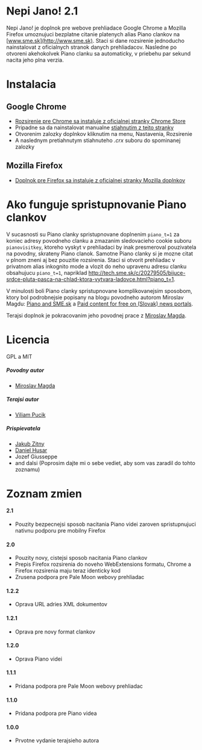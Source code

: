 Nepi Jano! 2.1
============

Nepi Jano! je doplnok pre webove prehliadace Google Chrome a Mozilla Firefox umoznujuci bezplatne citanie platenych alias Piano clankov na [www.sme.sk](http://www.sme.sk). Staci si dane rozsirenie jednoducho nainstalovat z oficialnych stranok danych prehliadacov. Nasledne po otvoreni akehokolvek Piano clanku sa automaticky, v priebehu par sekund nacita jeho plna verzia.

# Instalacia

## Google Chrome

* [Rozsirenie pre Chrome sa instaluje z oficialnej stranky Chrome Store](https://chrome.google.com/webstore/detail/nepi-jano/dmiebaglkdeebobffhbomapifjjjjakj)
* Pripadne sa da nainstalovat manualne [stiahnutim z tejto stranky](https://github.com/viliampucik/nepi-jano/raw/master/releases/nepi-jano-2.1.crx)
* Otvorenim zalozky doplnkov kliknutim na menu, Nastavenia, Rozsirenie
* A naslednym pretiahnutym stiahnuteho *.crx* suboru do spominanej zalozky

## Mozilla Firefox

* [Doplnok pre Firefox sa instaluje z oficialnej stranky Mozilla doplnkov](https://addons.mozilla.org/sk/firefox/addon/nepi-jano/)

# Ako funguje spristupnovanie Piano clankov

V sucasnosti su Piano clanky spristupnovane doplnenim `piano_t=1` za koniec adresy povodneho clanku a zmazanim sledovacieho cookie suboru `pianovisitkey`, ktoreho vyskyt v prehliadaci by inak presmeroval pouzivatela na povodny, skrateny Piano clanok. Samotne Piano clanky si je mozne citat v plnom zneni aj bez pouzitie rozsirenia. Staci si otvorit prehliadac v privatnom alias inkognito mode a vlozit do neho upravenu adresu clanku obsahujucu `piano_t=1`, napriklad http://tech.sme.sk/c/20279505/bijuce-srdce-pluta-pasca-na-chlad-ktora-vytvara-ladovce.html?piano_t=1.

V minulosti boli Piano clanky spristupnovane komplikovanejsim sposobom, ktory bol podrobnejsie popisany na blogu povodneho autorom Miroslav Magdu: [Piano and SME.sk](http://blog.ejci.net/2013/04/21/piano-and-sme-sk/) a [Paid content for free on (Slovak) news portals](http://blog.ejci.net/2013/05/19/paid-content-for-free-on-slovak-news-portals/).

Terajsi doplnok je pokracovanim jeho povodnej prace z [Miroslav Magda](https://github.com/ejci/nepi-jano).

# Licencia

GPL a MIT

##### Povodny autor
* [Miroslav Magda](http://ejci.net)

##### Terajsi autor
* [Viliam Pucik](https://github.com/viliampucik)

##### Prispievatela
* [Jakub Zitny](https://github.com/jakubzitny)
* [Daniel Husar](https://github.com/danielhusar)
* Jozef Giusseppe
* and dalsi (Poprosim dajte mi o sebe vediet, aby som vas zaradil do tohto zoznamu)

# Zoznam zmien

#### 2.1

* Pouzity bezpecnejsi sposob nacitania Piano videi zaroven spristupnujuci nativnu podporu pre mobilny Firefox

#### 2.0

* Pouzity novy, cistejsi sposob nacitania Piano clankov 
* Prepis Firefox rozsirenia do noveho WebExtensions formatu, Chrome a Firefox rozsirenia maju teraz identicky kod
* Zrusena podpora pre Pale Moon webovy prehliadac

#### 1.2.2

* Oprava URL adries XML dokumentov

#### 1.2.1

* Oprava pre novy format clankov

#### 1.2.0

* Oprava Piano videi

#### 1.1.1

* Pridana podpora pre Pale Moon webovy prehliadac

#### 1.1.0

* Pridana podpora pre Piano videa

#### 1.0.0

* Prvotne vydanie terajsieho autora